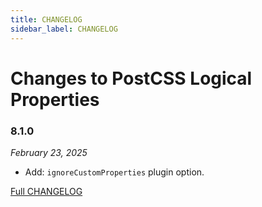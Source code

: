 ```yaml
---
title: CHANGELOG
sidebar_label: CHANGELOG
---
```

# Changes to PostCSS Logical Properties

### 8.1.0

_February 23, 2025_

- Add: `ignoreCustomProperties` plugin option.

[Full CHANGELOG](https://github.com/csstools/postcss-plugins/tree/main/plugins/postcss-logical/CHANGELOG.md)


